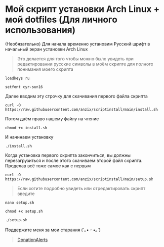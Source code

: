 # Мой скрипт установки Arch Linux + мой dotfiles (Для личного использования)

(Необязательно) Для начала временно установим Русский шрифт в начальный экран установки Arch Linux 
>Это делается для того чтобы можно было увидеть при редактировании русские символы в моём скрипте для полного понимания моего скрипта

````
loadkeys ru
````
````
setfont cyr-sun16
````

Далее вводим эту строчку для скачивания первого файла скрипта


`````````````````````````````````
curl -O https://raw.githubusercontent.com/anzix/scriptinstall/main/install.sh
`````````````````````````````````
Потом даём право нашему файлу на чтение


`````````````````````````````````
chmod +x install.sh
`````````````````````````````````
И начинаем установку 


`````````````````````````````````
./install.sh
`````````````````````````````````
Когда установка первого скрипта закончиться, вы должны перезагрузиться и после этого скачиваем второй файл скрипта. Проделав всё тоже самое как с первым

`````````````````````````````````
curl -O https://raw.githubusercontent.com/anzix/scriptinstall/main/setup.sh
`````````````````````````````````

>Если хотите подробно увидеть или отредактировать скрипт введите 
`````````````````````````````````
nano setup.sh
`````````````````````````````````
`````````````````````````````````
chmod +x setup.sh
`````````````````````````````````

`````````````````````````````````
./setup.sh
`````````````````````````````````

Поддержите меня за мои старания (´｡• ᵕ •｡`)

>[DonationAlerts](https://www.donationalerts.com/r/givefly)

